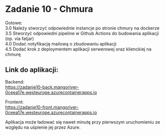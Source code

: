 # Zadanie 10 - Chmura

Gotowe:\
3.0 Należy stworzyć odpowiednie instancje po stronie chmury na
dockerze\
3.5 Stworzyć odpowiedni pipeline w Github Actions do budowania
aplikacji (np. via fatjar)\
4.0 Dodać notyfikację mailową o zbudowaniu aplikacji\
4.5 Dodać krok z deploymentem aplikacji serwerowej oraz klienckiej na
chmurę

## Link do aplikacji:
Backend:\
https://zadanie10-back.mangoriver-0ceea17e.westeurope.azurecontainerapps.io

Frontent:\
https://zadanie10-front.mangoriver-0ceea17e.westeurope.azurecontainerapps.io

Aplikacja może ładować się nawet minutę przy pierwszym uruchomieniu ze względu na uśpienie jej przez Azure.